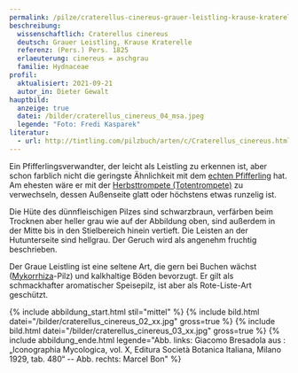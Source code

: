 ```yaml
---
permalink: /pilze/craterellus-cinereus-grauer-leistling-krause-kraterelle
beschreibung:
  wissenschaftlich: Craterellus cinereus
  deutsch: Grauer Leistling, Krause Kraterelle
  referenz: (Pers.) Pers. 1825
  erlaeuterung: cinereus = aschgrau
  familie: Hydnaceae
profil:
  aktualisiert: 2021-09-21
  autor_in: Dieter Gewalt
hauptbild:
  anzeige: true
  datei: /bilder/craterellus_cinereus_04_msa.jpeg
  legende: "Foto: Fredi Kasparek"
literatur:
  - url: http://tintling.com/pilzbuch/arten/c/Craterellus_cinereus.html
---
```

Ein Pfifferlingsverwandter, der leicht als Leistling zu erkennen ist, aber schon farblich nicht die geringste Ähnlichkeit mit dem [echten Pfifferling](/pilze/cantharellus-cibarius-pfifferling) hat. Am ehesten wäre er mit der [Herbsttrompete (Totentrompete)](/pilze/craterellus-cornucopioides-herbsttrompete-totentrompete) zu verwechseln, dessen Außenseite glatt oder höchstens etwas runzelig ist.

Die Hüte des dünnfleischigen Pilzes sind schwarzbraun, verfärben beim Trocknen aber heller grau wie auf der Abbildung oben, sind außerdem in der Mitte bis in den Stielbereich hinein vertieft. Die Leisten an der Hutunterseite sind hellgrau. Der Geruch wird als angenehm fruchtig beschrieben.

Der Graue Leistling ist eine seltene Art, die gern bei Buchen wächst ([Mykorrhiza](Mykorrhiza "Glossar")-Pilz) und kalkhaltige Böden bevorzugt. Er gilt als schmackhafter aromatischer Speisepilz, ist aber als Rote-Liste-Art geschützt.

{% include abbildung_start.html stil="mittel" %}
{% include bild.html datei="/bilder/craterellus_cinereus_02_xx.jpg" gross=true %}
{% include bild.html datei="/bilder/craterellus_cinereus_03_xx.jpg" gross=true %}
{% include abbildung_ende.html legende="Abb. links: Giacomo Bresadola aus : „Iconographia Mycologica, vol. X, Editura Società Botanica Italiana, Milano 1929, tab. 480“ -- Abb. rechts: Marcel Bon" %} 
